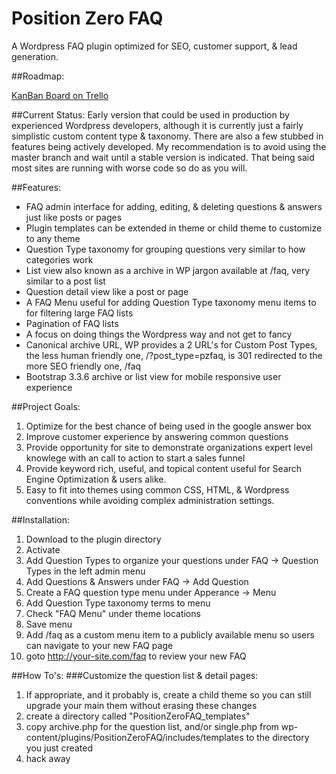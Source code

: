 Position Zero FAQ
==================

A Wordpress FAQ plugin optimized for SEO, customer support, & lead generation.

##Roadmap:

  [KanBan Board on Trello](https://trello.com/b/vmM2FZ0X)

##Current Status:
Early version that could be used in production by experienced Wordpress developers, although it is currently just a fairly simplistic custom content type & taxonomy.  There are also a few stubbed in features being actively developed.  My recommendation is to avoid using the master branch and wait until a stable version is indicated. That being said most sites are running with worse code so do as you will. 

##Features:
* FAQ admin interface for adding, editing, & deleting questions & answers just like posts or pages
* Plugin templates can be extended in theme or child theme to customize to any theme
* Question Type taxonomy for grouping questions very similar to how categories work
* List view also known as a archive in WP jargon available at /faq, very similar to a post list
* Question detail view like a post or page 
* A FAQ Menu useful for adding Question Type taxonomy menu items to for filtering large FAQ lists
* Pagination of FAQ lists
* A focus on doing things the Wordpress way and not get to fancy
* Canonical archive URL, WP provides a 2 URL's for Custom Post Types, the less human friendly one, /?post_type=pzfaq, is 301 redirected to the more SEO friendly one, /faq
* Bootstrap 3.3.6 archive or list view for mobile responsive user experience

##Project Goals:
1. Optimize for the best chance of being used in the google answer box
2. Improve customer experience by answering common questions
3. Provide opportunity for site to demonstrate organizations expert level knowlege with an call to action to start a sales funnel
4. Provide keyword rich, useful, and topical content useful for Search Engine Optimization & users alike.
5. Easy to fit into themes using common CSS, HTML, & Wordpress conventions while avoiding complex administration settings.

##Installation:
1. Download to the plugin directory
2. Activate
3. Add Question Types to organize your questions under FAQ -> Question Types in the left admin menu
4. Add Questions & Answers under FAQ -> Add Question
5. Create a FAQ question type menu under Apperance -> Menu
  1. Add Question Type taxonomy terms to menu
  2. Check "FAQ Menu" under theme locations
  3. Save menu
6. Add /faq as a custom menu item to a publicly available menu so users can navigate to your new FAQ page
7. goto http://your-site.com/faq to review your new FAQ

##How To's:
###Customize the question list & detail pages:
1. If appropriate, and it probably is, create a child theme so you can still upgrade your main them without erasing these changes
2. create a directory called "PositionZeroFAQ_templates"
3. copy archive.php for the question list, and/or single.php from wp-content/plugins/PositionZeroFAQ/includes/templates to the directory you just created
4. hack away
